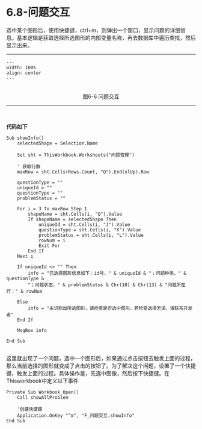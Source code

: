 # 6.8-问题交互

选中某个图形后，使用快捷键，ctrl+m，则弹出一个窗口，显示问题的详细信息。基本逻辑是获取选择所选图形的内部变量名称，再去数据库中遍历查找，然后显示出来。

---
```{figure} image/6-6.png
---
width: 100%
align: center
---
```
<br />
<center>图6-6 问题交互</center>

---
<br />

**代码如下**

```{code-block} basic
Sub showInfo()
    selectedShape = Selection.Name
    
    Set sht = ThisWorkbook.Worksheets("问题管理")
    
    ' 获取行数
    maxRow = sht.Cells(Rows.Count, "Q").End(xlUp).Row
    
    questionType = ""
    uniqueId = ""
    questionType = ""
    problemStatus = ""
    
    For i = 3 To maxRow Step 1
        shapeName = sht.Cells(i, "Q").Value
        If shapeName = selectedShape Then
            uniqueId = sht.Cells(i, "J").Value
            questionType = sht.Cells(i, "K").Value
            problemStatus = sht.Cells(i, "L").Value
            rowNum = i
            Exit For
        End If
    Next i
    
    If uniqueId <> "" Then
        info = "已选择图形信息如下：id号，" & uniqueId & "；问题种类，" & questionType & _
        "；问题状态，" & problemStatus & Chr(10) & Chr(13) & "问题所在行：" & rowNum
        
    Else
        info = "未识别出所选图形，请检查是否选中图形。若检查选择无误，请联系开发者"
    End If
    
    MsgBox info
    
End Sub
 
```

这里就出现了一个问题，选中一个图形后，如果通过点击按钮去触发上面的过程，那么当前选择的图形就变成了点击的按钮了。为了解决这个问题，设置了一个快捷键，触发上面的过程。具体操作是，先选中图像，然后按下快捷键。在Thisworkbook中定义以下事件

```{code-block} basic
Private Sub Workbook_Open()
    Call showAllProblem
    
    '创建快捷键
    Application.OnKey "^m", "F_问题交互.showInfo"
End Sub

```